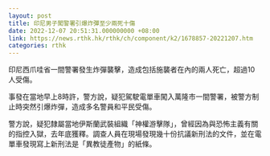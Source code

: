 ```yaml
---
layout: post
title: 印尼男子闖警署引爆炸彈至少兩死十傷
date: 2022-12-07 20:51:31.000000000 +08:00
link: https://news.rthk.hk/rthk/ch/component/k2/1678857-20221207.htm
categories: rthk
---
```


印尼西爪哇省一間警署發生炸彈襲擊，造成包括施襲者在內的兩人死亡，超過10人受傷。

事發在當地早上8時許，警方說，疑犯駕駛電單車闖入萬隆市一間警署，被警方制止時突然引爆炸彈，造成多名警員和平民受傷。

警方說，疑犯隸屬當地伊斯蘭武裝組織「神權游擊隊」，曾經因為與恐怖主義有關的指控入獄，去年底獲釋。調查人員在現場發現幾十份抗議新刑法的文件，並在電單車發現寫上新刑法是「異教徒產物」的紙條。
